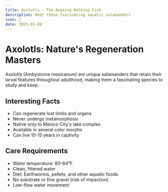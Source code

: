 ```yaml
---
title: Axolotls - The Amazing Walking Fish
description: Meet these fascinating aquatic salamanders
icon: 🦕
date: 2025-01-09
---
```


# Axolotls: Nature's Regeneration Masters

Axolotls (Ambystoma mexicanum) are unique salamanders that retain their larval features throughout adulthood, making them a fascinating species to study and keep.

## Interesting Facts

- Can regenerate lost limbs and organs
- Never undergo metamorphosis
- Native only to Mexico City's lake complex
- Available in several color morphs
- Can live 10-15 years in captivity

## Care Requirements

- Water temperature: 60-64°F
- Clean, filtered water
- Diet: Earthworms, pellets, and other aquatic foods
- No substrate or fine gravel (risk of impaction)
- Low-flow water movement